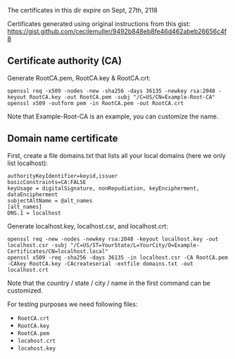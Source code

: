 The certificates in this dir expire on Sept, 27th, 2118

Certificates generated using original instructions from this gist:
https://gist.github.com/cecilemuller/9492b848eb8fe46d462abeb26656c4f8

## Certificate authority (CA)

Generate RootCA.pem, RootCA.key & RootCA.crt:

```shell
openssl req -x509 -nodes -new -sha256 -days 36135 -newkey rsa:2048 -keyout RootCA.key -out RootCA.pem -subj "/C=US/CN=Example-Root-CA"
openssl x509 -outform pem -in RootCA.pem -out RootCA.crt
```

Note that Example-Root-CA is an example, you can customize the name.

## Domain name certificate

First, create a file domains.txt that lists all your local domains (here we only
list localhost):

```shell
authorityKeyIdentifier=keyid,issuer
basicConstraints=CA:FALSE
keyUsage = digitalSignature, nonRepudiation, keyEncipherment, dataEncipherment
subjectAltName = @alt_names
[alt_names]
DNS.1 = localhost
```

Generate localhost.key, localhost.csr, and localhost.crt:

```shell
openssl req -new -nodes -newkey rsa:2048 -keyout localhost.key -out localhost.csr -subj "/C=US/ST=YourState/L=YourCity/O=Example-Certificates/CN=localhost.local"
openssl x509 -req -sha256 -days 36135 -in localhost.csr -CA RootCA.pem -CAkey RootCA.key -CAcreateserial -extfile domains.txt -out localhost.crt
```

Note that the country / state / city / name in the first command can be
customized.

For testing purposes we need following files:

- `RootCA.crt`
- `RootCA.key`
- `RootCA.pem`
- `locahost.crt`
- `locahost.key`
